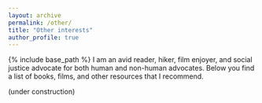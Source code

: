 ```yaml
---
layout: archive
permalink: /other/
title: "Other interests"
author_profile: true
---
```

{% include base_path %}
I am an avid reader, hiker, film enjoyer, and social justice advocate for both human and non-human advocates. Below you find a list of books, films, and other resources that I recommend.

(under construction)
